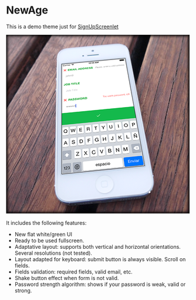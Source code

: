 # NewAge
This is a demo theme just for [SignUpScreenlet](https://github.com/liferay/liferay-screens/blob/master/ios/Documentation/SignUpScreenlet.md)

![SignUpScreenlet with the NewAge theme](newage-sample.png)

It includes the following features:

- New flat white/green UI
- Ready to be used fullscreen.
- Adaptative layout: supports both vertical and horizontal orientations. Several resolutions (not tested).
- Layout adapted for keyboard: submit button is always visible. Scroll on fields.
- Fields validation: required fields, valid email, etc.
- Shake button effect when form is not valid.
- Password strength algorithm: shows if your password is weak, valid or strong.
